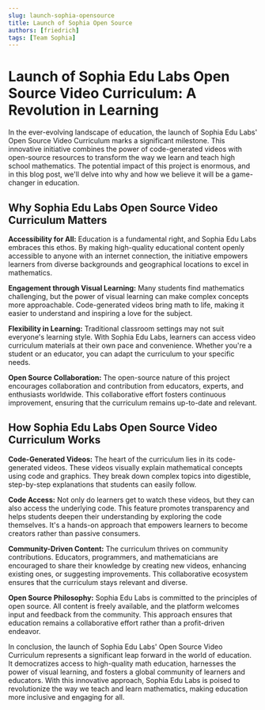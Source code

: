 ```yaml
---
slug: launch-sophia-opensource
title: Launch of Sophia Open Source
authors: [friedrich]
tags: [Team Sophia]
---
```



# Launch of Sophia Edu Labs Open Source Video Curriculum: A Revolution in Learning

In the ever-evolving landscape of education, the launch of Sophia Edu Labs' Open Source Video Curriculum marks a significant milestone. This innovative initiative combines the power of code-generated videos with open-source resources to transform the way we learn and teach high school mathematics. The potential impact of this project is enormous, and in this blog post, we'll delve into why and how we believe it will be a game-changer in education.

## Why Sophia Edu Labs Open Source Video Curriculum Matters

**Accessibility for All:** Education is a fundamental right, and Sophia Edu Labs embraces this ethos. By making high-quality educational content openly accessible to anyone with an internet connection, the initiative empowers learners from diverse backgrounds and geographical locations to excel in mathematics.

**Engagement through Visual Learning:** Many students find mathematics challenging, but the power of visual learning can make complex concepts more approachable. Code-generated videos bring math to life, making it easier to understand and inspiring a love for the subject.

**Flexibility in Learning:** Traditional classroom settings may not suit everyone's learning style. With Sophia Edu Labs, learners can access video curriculum materials at their own pace and convenience. Whether you're a student or an educator, you can adapt the curriculum to your specific needs.

**Open Source Collaboration:** The open-source nature of this project encourages collaboration and contribution from educators, experts, and enthusiasts worldwide. This collaborative effort fosters continuous improvement, ensuring that the curriculum remains up-to-date and relevant.

## How Sophia Edu Labs Open Source Video Curriculum Works

**Code-Generated Videos:** The heart of the curriculum lies in its code-generated videos. These videos visually explain mathematical concepts using code and graphics. They break down complex topics into digestible, step-by-step explanations that students can easily follow.

**Code Access:** Not only do learners get to watch these videos, but they can also access the underlying code. This feature promotes transparency and helps students deepen their understanding by exploring the code themselves. It's a hands-on approach that empowers learners to become creators rather than passive consumers.

**Community-Driven Content:** The curriculum thrives on community contributions. Educators, programmers, and mathematicians are encouraged to share their knowledge by creating new videos, enhancing existing ones, or suggesting improvements. This collaborative ecosystem ensures that the curriculum stays relevant and diverse.

**Open Source Philosophy:** Sophia Edu Labs is committed to the principles of open source. All content is freely available, and the platform welcomes input and feedback from the community. This approach ensures that education remains a collaborative effort rather than a profit-driven endeavor.

In conclusion, the launch of Sophia Edu Labs' Open Source Video Curriculum represents a significant leap forward in the world of education. It democratizes access to high-quality math education, harnesses the power of visual learning, and fosters a global community of learners and educators. With this innovative approach, Sophia Edu Labs is poised to revolutionize the way we teach and learn mathematics, making education more inclusive and engaging for all.

